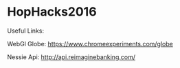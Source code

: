 # HopHacks2016
Useful Links:

WebGl Globe:
https://www.chromeexperiments.com/globe

Nessie Api:
http://api.reimaginebanking.com/






